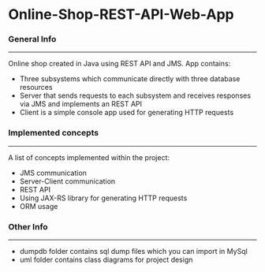 # Online-Shop-REST-API-Web-App

### General Info
***
Online shop created in Java using REST API and JMS. App contains: 
* Three subsystems which communicate directly with three database resources
* Server that sends requests to each subsystem and receives responses via JMS and implements an REST API
* Client is a simple console app used for generating HTTP requests

### Implemented concepts
***
A list of concepts implemented within the project:
* JMS communication
* Server-Client communication
* REST API
* Using JAX-RS library for generating HTTP requests
* ORM usage

### Other Info
***

* dumpdb folder contains sql dump files which you can import in MySql
* uml folder contains class diagrams for project design

